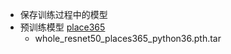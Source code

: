 - 保存训练过程中的模型
- 预训练模型 [place365](https://github.com/CSAILVision/places365)
  - whole_resnet50_places365_python36.pth.tar

